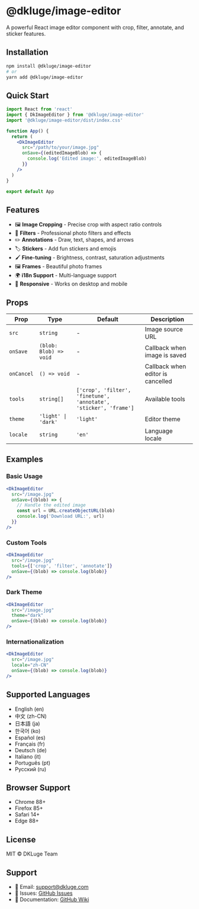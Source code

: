 # @dkluge/image-editor

A powerful React image editor component with crop, filter, annotate, and sticker features.

## Installation

```bash
npm install @dkluge/image-editor
# or
yarn add @dkluge/image-editor
```

## Quick Start

```jsx
import React from 'react'
import { DkImageEditor } from '@dkluge/image-editor'
import '@dkluge/image-editor/dist/index.css'

function App() {
  return (
    <DkImageEditor
      src="/path/to/your/image.jpg"
      onSave={(editedImageBlob) => {
        console.log('Edited image:', editedImageBlob)
      }}
    />
  )
}

export default App
```

## Features

- 🖼️ **Image Cropping** - Precise crop with aspect ratio controls
- 🎨 **Filters** - Professional photo filters and effects
- ✏️ **Annotations** - Draw, text, shapes, and arrows
- 🏷️ **Stickers** - Add fun stickers and emojis
- 🖌️ **Fine-tuning** - Brightness, contrast, saturation adjustments
- 🖼️ **Frames** - Beautiful photo frames
- 🌍 **i18n Support** - Multi-language support
- 📱 **Responsive** - Works on desktop and mobile

## Props

| Prop | Type | Default | Description |
|------|------|---------|-------------|
| `src` | `string` | - | Image source URL |
| `onSave` | `(blob: Blob) => void` | - | Callback when image is saved |
| `onCancel` | `() => void` | - | Callback when editor is cancelled |
| `tools` | `string[]` | `['crop', 'filter', 'finetune', 'annotate', 'sticker', 'frame']` | Available tools |
| `theme` | `'light' \| 'dark'` | `'light'` | Editor theme |
| `locale` | `string` | `'en'` | Language locale |

## Examples

### Basic Usage

```jsx
<DkImageEditor
  src="/image.jpg"
  onSave={(blob) => {
    // Handle the edited image
    const url = URL.createObjectURL(blob)
    console.log('Download URL:', url)
  }}
/>
```

### Custom Tools

```jsx
<DkImageEditor
  src="/image.jpg"
  tools={['crop', 'filter', 'annotate']}
  onSave={(blob) => console.log(blob)}
/>
```

### Dark Theme

```jsx
<DkImageEditor
  src="/image.jpg"
  theme="dark"
  onSave={(blob) => console.log(blob)}
/>
```

### Internationalization

```jsx
<DkImageEditor
  src="/image.jpg"
  locale="zh-CN"
  onSave={(blob) => console.log(blob)}
/>
```

## Supported Languages

- English (en)
- 中文 (zh-CN)
- 日本語 (ja)
- 한국어 (ko)
- Español (es)
- Français (fr)
- Deutsch (de)
- Italiano (it)
- Português (pt)
- Русский (ru)

## Browser Support

- Chrome 88+
- Firefox 85+
- Safari 14+
- Edge 88+

## License

MIT © DKLuge Team

## Support

- 📧 Email: support@dkluge.com
- 🐛 Issues: [GitHub Issues](https://github.com/bluebellx7/dk-image-editor/issues)
- 📖 Documentation: [GitHub Wiki](https://github.com/bluebellx7/dk-image-editor/wiki)